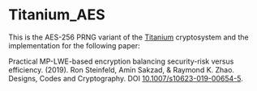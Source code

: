 # Titanium_AES

This is the AES-256 PRNG variant of the [Titanium](http://users.monash.edu.au/~rste/Titanium.html) cryptosystem and the implementation for the following paper:

Practical MP-LWE-based encryption balancing security-risk versus efficiency. (2019). Ron Steinfeld, Amin Sakzad, & Raymond K. Zhao. Designs, Codes and Cryptography. DOI [10.1007/s10623-019-00654-5](https://doi.org/10.1007/s10623-019-00654-5).

